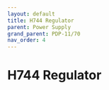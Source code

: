 ```yaml
---
layout: default
title: H744 Regulator
parent: Power Supply
grand_parent: PDP-11/70
nav_order: 4
---
```


# H744 Regulator

